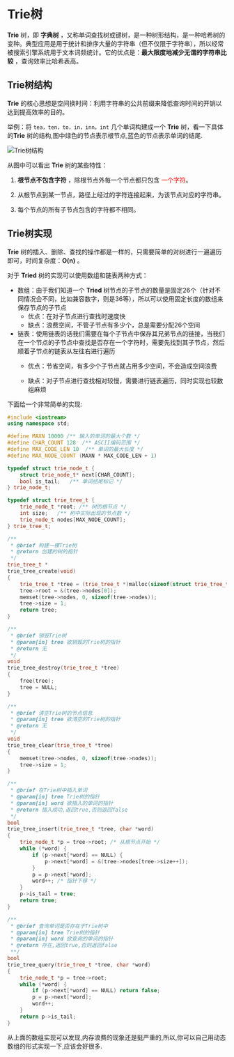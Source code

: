 # Trie树

**Trie** 树，即 **字典树** ，又称单词查找树或键树，是一种树形结构，是一种哈希树的变种。典型应用是用于统计和排序大量的字符串（但不仅限于字符串），所以经常被搜索引擎系统用于文本词频统计。它的优点是：**最大限度地减少无谓的字符串比较** ，查询效率比哈希表高。

## Trie树结构

**Trie** 的核心思想是空间换时间：利用字符串的公共前缀来降低查询时间的开销以达到提高效率的目的。

举例：将 `tea，ten，to，in，inn，int` 几个单词构建成一个 **Trie** 树，看一下具体的**Trie** 树的结构,图中绿色的节点表示根节点,蓝色的节点表示单词的结尾.

![Trie树结构](./pic/trietree.jpg)


从图中可以看出 **Trie** 树的某些特性：

1. **根节点不包含字符** ，除根节点外每一个节点都只包含 <font color='red'>一个字符</font>。

2. 从根节点到某一节点，路径上经过的字符连接起来，为该节点对应的字符串。

3. 每个节点的所有子节点包含的字符都不相同。


## Trie树实现

**Trie** 树的插入、删除、查找的操作都是一样的，只需要简单的对树进行一遍遍历即可，时间复杂度：**O(n)** 。

对于 **Tried** 树的实现可以使用数组和链表两种方式：

   - 数组：由于我们知道一个 **Tried** 树节点的子节点的数量是固定26个（针对不同情况会不同，比如兼容数字，则是36等），所以可以使用固定长度的数组来保存节点的子节点
     - 优点：在对子节点进行查找时速度快
     - 缺点：浪费空间，不管子节点有多少个，总是需要分配26个空间
   - 链表：使用链表的话我们需要在每个子节点中保存其兄弟节点的链接，当我们在一个节点的子节点中查找是否存在一个字符时，需要先找到其子节点，然后顺着子节点的链表从左往右进行遍历
     - 优点：节省空间，有多少个子节点就占用多少空间，不会造成空间浪费

     - 缺点：对子节点进行查找相对较慢，需要进行链表遍历，同时实现也较数组麻烦

下面给一个非常简单的实现:
```c++
#include <iostream>
using namespace std;

#define MAXN 10000 /** 输入的单词的最大个数 */
#define CHAR_COUNT 128  /** ASCII编码范围 */
#define MAX_CODE_LEN 10  /** 单词的最大长度 */
#define MAX_NODE_COUNT (MAXN * MAX_CODE_LEN + 1)

typedef struct trie_node_t {
	struct trie_node_t* next[CHAR_COUNT];
	bool is_tail;	/** 单词结尾标记 */
} trie_node_t;

typedef struct trie_tree_t {
	trie_node_t *root; /** 树的根节点 */
	int size;	/** 树中实际出现的节点数 */
	trie_node_t nodes[MAX_NODE_COUNT];
} trie_tree_t;

/**
 * @brief 构建一棵Trie树
 * @return 创建的树的指针
 */
trie_tree_t *
trie_tree_create(void)
{
	trie_tree_t *tree = (trie_tree_t *)malloc(sizeof(struct trie_tree_t));
	tree->root = &(tree->nodes[0]);
	memset(tree->nodes, 0, sizeof(tree->nodes));
	tree->size = 1;
	return tree;
}

/**
 * @brief 销毁Trie树
 * @param[in] tree 欲销毁的Trie树的指针
 * @return 无
 */
void
trie_tree_destroy(trie_tree_t *tree)
{
	free(tree);
	tree = NULL;
}

/**
 * @brief 清空Trie树的节点信息
 * @param[in] tree 欲清空的Trie树的指针
 * @return 无
 */
void
trie_tree_clear(trie_tree_t *tree)
{
	memset(tree->nodes, 0, sizeof(tree->nodes));
	tree->size = 1;
}

/**
 * @brief 在Trie树中插入单词
 * @param[in] tree Trie树的指针
 * @param[in] word 欲插入的单词的指针
 * @return 插入成功,返回true,否则返回false
 */
bool
trie_tree_insert(trie_tree_t *tree, char *word)
{
	trie_node_t *p = tree->root; /* 从根节点开始 */
	while (*word) {
		if (p->next[*word] == NULL) {
			p->next[*word] = &(tree->nodes[tree->size++]);
		}
		p = p->next[*word];
		word++; /* 指针下移 */
	}
	p->is_tail = true;
	return true;
}

/**
 * @brief 查询单词是否存在于Trie树中
 * @param[in] tree Trie树的指针
 * @param[in] word 欲查询的单词的指针
 * @return 存在,返回true,否则返回false
 **/
bool
trie_tree_query(trie_tree_t *tree, char *word)
{
	trie_node_t *p = tree->root;
	while (*word) {
		if (p->next[*word] == NULL) return false;
		p = p->next[*word];
		word++;
	}
	return p->is_tail;
}
```
从上面的数组实现可以发现,内存浪费的现象还是挺严重的,所以,你可以自己用动态数组的形式实现一下,应该会好很多.